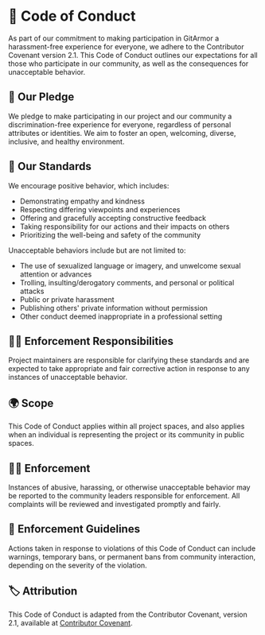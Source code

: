 # 📜 Code of Conduct

As part of our commitment to making participation in GitArmor a harassment-free experience for everyone, we adhere to the Contributor Covenant version 2.1. This Code of Conduct outlines our expectations for all those who participate in our community, as well as the consequences for unacceptable behavior.

## 🤝 Our Pledge

We pledge to make participating in our project and our community a discrimination-free experience for everyone, regardless of personal attributes or identities. We aim to foster an open, welcoming, diverse, inclusive, and healthy environment.

## 🌟 Our Standards

We encourage positive behavior, which includes:

- Demonstrating empathy and kindness
- Respecting differing viewpoints and experiences
- Offering and gracefully accepting constructive feedback
- Taking responsibility for our actions and their impacts on others
- Prioritizing the well-being and safety of the community

Unacceptable behaviors include but are not limited to:

- The use of sexualized language or imagery, and unwelcome sexual attention or advances
- Trolling, insulting/derogatory comments, and personal or political attacks
- Public or private harassment
- Publishing others' private information without permission
- Other conduct deemed inappropriate in a professional setting

## 🙋‍♂️ Enforcement Responsibilities

Project maintainers are responsible for clarifying these standards and are expected to take appropriate and fair corrective action in response to any instances of unacceptable behavior.

## 🌍 Scope

This Code of Conduct applies within all project spaces, and also applies when an individual is representing the project or its community in public spaces.

## 👮‍♀️ Enforcement

Instances of abusive, harassing, or otherwise unacceptable behavior may be reported to the community leaders responsible for enforcement. All complaints will be reviewed and investigated promptly and fairly.

## 📝 Enforcement Guidelines

Actions taken in response to violations of this Code of Conduct can include warnings, temporary bans, or permanent bans from community interaction, depending on the severity of the violation.

## 🏷️ Attribution

This Code of Conduct is adapted from the Contributor Covenant, version 2.1, available at [Contributor Covenant](https://www.contributor-covenant.org/version/2/1/code_of_conduct/).
